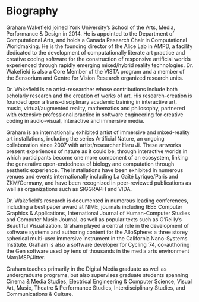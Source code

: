 <!-- { 
  "authors": ["Graham Wakefield"], 
  "tags": ["bibliography"],
  "date": "July 12, 2015",
  "thumbnail": "test.png",
  "title": "bibliography"
} -->

# Biography

Graham Wakefield joined York University’s School of the Arts, Media, Performance & Design in 2014. He is appointed to the Department of Computational Arts, and holds a Canada Research Chair in Computational Worldmaking. He is the founding director of the Alice Lab in AMPD, a facility dedicated to the development of computationally literate art practice and creative coding software for the construction of responsive artificial worlds experienced through rapidly emerging mixed/hybrid reality technologies. Dr. Wakefield is also a Core Member of the VISTA program and a member of the Sensorium and Centre for Vision Research organized research units.

Dr. Wakefield is an artist-researcher whose contributions include both scholarly research and the creation of works of art. His research-creation is founded upon a trans-disciplinary academic training in interactive art, music, virtual/augmented reality, mathematics and philosophy, partnered with extensive professional practice in software engineering for creative coding in audio-visual, interactive and immersive media.

Graham is an internationally exhibited artist of immersive and mixed-reality art installations, including the series Artificial Nature, an ongoing collaboration since 2007 with artist/researcher Haru Ji. These artworks present experiences of nature as it could be, through interactive worlds in which participants become one more component of an ecosystem, linking the generative open-endedness of biology and computation through aesthetic experience. The installations have been exhibited in numerous venues and events internationally including La Gaîté Lyrique/Paris and ZKM/Germany, and have been recognized in peer-reviewed publications as well as organizations such as SIGGRAPH and VIDA.

Dr. Wakefield’s research is documented in numerous leading conferences, including a best paper award at NIME, journals including IEEE Computer Graphics & Applications, International Journal of Human-Computer Studies and Computer Music Journal, as well as popular texts such as O’Reilly’s Beautiful Visualization. Graham played a central role in the development of software systems and authoring content for the AlloSphere: a three storey spherical multi-user immersive instrument in the California Nano-Systems Institute. Graham is also a software developer for Cycling ’74, co-authoring the Gen software used by tens of thousands in the media arts environment Max/MSP/Jitter.

Graham teaches primarily in the Digital Media graduate as well as undergraduate programs, but also supervises graduate students spanning Cinema & Media Studies, Electrical Engineering & Computer Science, Visual Art, Music, Theatre & Performance Studies, Interdisciplinary Studies, and Communications & Culture.